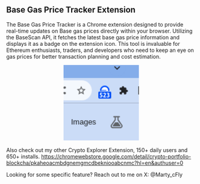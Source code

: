 ## Base Gas Price Tracker Extension

The Base Gas Price Tracker is a Chrome extension designed to provide real-time updates on Base gas prices directly
within your browser. Utilizing the BaseScan API, it fetches the latest base gas price information and displays it as a
badge on the extension icon. This tool is invaluable for Ethereum enthusiasts, traders, and developers who need to keep
an eye on gas prices for better transaction planning and cost estimation.

<p align="center">
  <img src="base-tracker-preview-128-128.png" alt="Pudgy USD" width="200" >
</p>


Also check out my other Crypto Explorer Extension, 150+ daily users and 650+ installs.
https://chromewebstore.google.com/detail/crypto-portfolio-blockcha/pkaheoacmbdgnemgmcdbekniooabcnmc?hl=en&authuser=0

Looking for some specific feature? Reach out to me on X: @Marty_cFly
